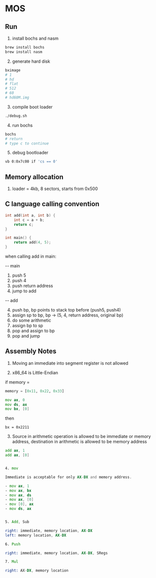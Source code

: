 # MOS

## Run

1. install bochs and nasm

```sh
brew install bochs
brew install nasm
```

2. generate hard disk

```sh
bximage
# 1
# hd
# flat
# 512
# 60
# hd60M.img
```

3. compile boot loader

```sh
./debug.sh
```

4. run bochs

```sh
bochs
# return
# type c to continue
```

5. debug bootloader

```sh
vb 0:0x7c00 if 'cs == 0'
```

## Memory allocation

1. loader = 4kb, 8 sectors, starts from 0x500

## C language calling convention

```c
int add(int a, int b) {
    int c = a + b;
    return c;
}

int main() {
    return add(4, 5);
}
```

when calling add in main:

-- main
1. push 5
2. push 4
3. push return address
4. jump to add

-- add

4. push bp, bp points to stack top before (push5, push4) 
5. assign sp to bp, bp -> (5, 4, return address, original bp) 
6. do some arithmetic
7. assign bp to sp
8. pop and assign to bp
9. pop and jump 

## Assembly Notes


1. Moving an immediate into segment register is not allowed


2. x86_64 is Little-Endian

if memory = 

```py
memory = [0x11, 0x22, 0x33]
```

```asm
mov ax, 0
mov ds, ax
mov bx, [0]
```

then 

```
bx = 0x2211
```

3. Source in arithmetic operation is allowed to be immediate or memory address, destination in arithmetic is allowed to be memory address

```asm
add ax, 1
add ax, [0]


4. mov

Immediate is acceptable for only AX-DX and memory address.

- mov ax, 1
- mov ax, bx
- mov ax, ds
- mov ax, [0] 
- mov [0], ax
- mov ds, ax


5. Add, Sub

right: immediate, memory location, AX-DX
left: memory location, AX-DX

6. Push

right: immediate, memory location, AX-DX, SRegs

7. Mul

right: AX-DX, memory location